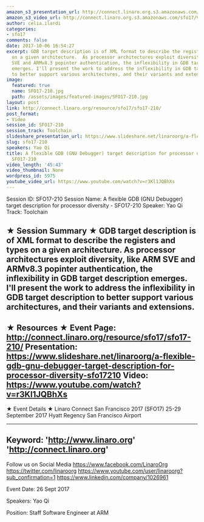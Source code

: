 ```yaml
---
amazon_s3_presentation_url: http://connect.linaro.org.s3.amazonaws.com/sfo17/Presentations/SFO17-210-%20A%20flexible%20GDB%20target%20description%20for%20processor%20diversity.pdf
amazon_s3_video_url: http://connect.linaro.org.s3.amazonaws.com/sfo17/Videos/SFO17-210%20A%20flexible%20GDB%20%28GNU%20Debugger%29%20target%20description%20for%20processor%20diversity.mp4
author: celia.ilardi
categories:
- sfo17
comments: false
date: 2017-10-06 16:54:27
excerpt: GDB target description is of XML format to describe the registers and types
  on a given architecture.  As processor architectures exploit diversity, like ARM
  SVE and ARMv8.3 popinter authentication, the inflexibility in GDB target description
  emerges. I'll present the work to address the inflexibility in GDB target  description
  to better support various architectures, and their variants and extensions.
image:
  featured: true
  name: SFO17-210.jpg
  path: /assets/images/featured-images/SFO17-210.jpg
layout: post
link: http://connect.linaro.org/resource/sfo17/sfo17-210/
post_format:
- Video
session_id: SFO17-210
session_track: Toolchain
slideshare_presentation_url: https://www.slideshare.net/linaroorg/a-flexible-gdb-gnu-debugger-target-description-for-processor-diversity-sfo17210
slug: sfo17-210
speakers: Yao Qi
title: A flexible GDB (GNU Debugger) target description for processor diversity -
  SFO17-210
video_length: '45:43'
video_thumbnail: None
wordpress_id: 5975
youtube_video_url: https://www.youtube.com/watch?v=r3Kl1JQBhXs
---
```


Session ID: SFO17-210
Session Name: A flexible GDB (GNU Debugger) target description for processor diversity - SFO17-210
Speaker: Yao Qi
Track: Toolchain


★ Session Summary ★
GDB target description is of XML format to describe the registers and types on a given architecture.  As processor architectures exploit diversity, like ARM SVE and ARMv8.3 popinter authentication, the inflexibility in GDB target description emerges. I'll present the work to address the inflexibility in GDB target  description to better support various architectures, and their variants and extensions.
---------------------------------------------------
★ Resources ★
Event Page: http://connect.linaro.org/resource/sfo17/sfo17-210/
Presentation: https://www.slideshare.net/linaroorg/a-flexible-gdb-gnu-debugger-target-description-for-processor-diversity-sfo17210
Video: https://www.youtube.com/watch?v=r3Kl1JQBhXs
 ---------------------------------------------------

★ Event Details ★
Linaro Connect San Francisco 2017 (SFO17)
25-29 September 2017
Hyatt Regency San Francisco Airport

---------------------------------------------------
Keyword: 
'http://www.linaro.org'
'http://connect.linaro.org'
---------------------------------------------------
Follow us on Social Media
https://www.facebook.com/LinaroOrg
https://twitter.com/linaroorg
https://www.youtube.com/user/linaroorg?sub_confirmation=1
https://www.linkedin.com/company/1026961

Event Date: 26 Sept 2017

Speakers: Yao Qi

Position: Staff Software Engineer at ARM
